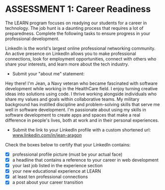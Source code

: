 # ASSESSMENT 1: Career Readiness

The LEARN program focuses on readying our students for a career in technology. The job hunt is a daunting process that requires a lot of preparedness. Complete the following tasks to ensure progress in your professional development.

LinkedIn is the world's largest online professional networking community. An active presence on LinkedIn allows you to make professional connections, look for employment opportunities, connect with others who share your interests, and learn more about the tech industry.

- Submit your "about me" statement:   

Hey there! I'm Jean, a Navy veteran who became fascinated with software development while working in the HealthCare field. I enjoy turning creative ideas into solutions using code. I thrive working alongside individuals who share my values and goals within collaborative teams. My military background has instilled discipline and problem-solving skills that serve me well in software development. I'm passionate about using my skills in software development to create apps and spaces that make a real difference in people's lives, both at work and in their personal experiences.

- Submit the link to your LinkedIn profile with a custom shortened url: www.linkedin.com/in/jean-aragon


Check the boxes below to certify that your LinkedIn contains:

- [x] professional profile picture (must be your actual face)
- [x] a headline that contains a reference to your career in web development
- [x] your last job listed in the experience section
- [x] your new educational experience at LEARN
- [x] at least ten professional connections
- [x] a post about your career transition
